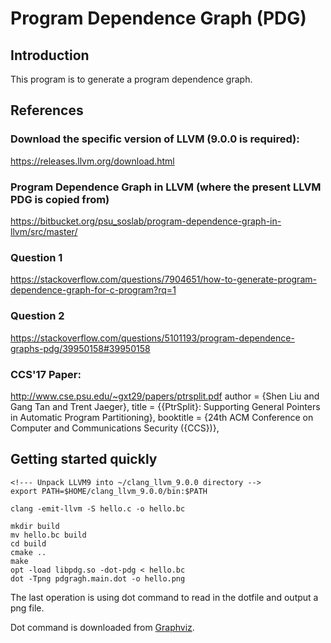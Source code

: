 # Program Dependence Graph (PDG)

## Introduction

This program is to generate a program dependence graph.

## References

### Download the specific version of LLVM (9.0.0 is required):

https://releases.llvm.org/download.html

### Program Dependence Graph in LLVM (where the present LLVM PDG is copied from)

https://bitbucket.org/psu_soslab/program-dependence-graph-in-llvm/src/master/

### Question 1

https://stackoverflow.com/questions/7904651/how-to-generate-program-dependence-graph-for-c-program?rq=1

### Question 2

https://stackoverflow.com/questions/5101193/program-dependence-graphs-pdg/39950158#39950158

### CCS'17 Paper:

http://www.cse.psu.edu/~gxt29/papers/ptrsplit.pdf
  author    = {Shen Liu and Gang Tan and Trent Jaeger},
  title     = {{PtrSplit}: Supporting General Pointers in Automatic Program Partitioning},
  booktitle = {24th ACM Conference on Computer and Communications Security ({CCS})},

## Getting started quickly

```shell
<!--- Unpack LLVM9 into ~/clang_llvm_9.0.0 directory -->
export PATH=$HOME/clang_llvm_9.0.0/bin:$PATH

clang -emit-llvm -S hello.c -o hello.bc

mkdir build
mv hello.bc build
cd build
cmake ..
make
opt -load libpdg.so -dot-pdg < hello.bc
dot -Tpng pdgragh.main.dot -o hello.png
```

The last operation is using dot command to read in the dotfile and output a png file.

Dot command is downloaded from [Graphviz](http://www.graphviz.org/).
